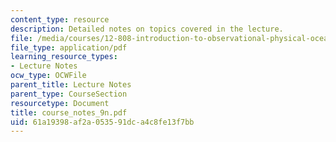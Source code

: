 ```yaml
---
content_type: resource
description: Detailed notes on topics covered in the lecture.
file: /media/courses/12-808-introduction-to-observational-physical-oceanography-fall-2004/61a19398af2a053591dca4c8fe13f7bb_course_notes_9n.pdf
file_type: application/pdf
learning_resource_types:
- Lecture Notes
ocw_type: OCWFile
parent_title: Lecture Notes
parent_type: CourseSection
resourcetype: Document
title: course_notes_9n.pdf
uid: 61a19398-af2a-0535-91dc-a4c8fe13f7bb
---
```

